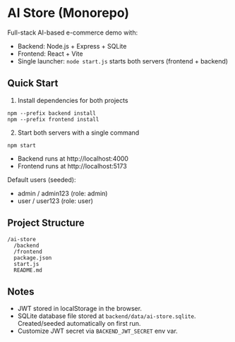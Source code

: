 # AI Store (Monorepo)

Full-stack AI-based e-commerce demo with:
- Backend: Node.js + Express + SQLite
- Frontend: React + Vite
- Single launcher: `node start.js` starts both servers (frontend + backend)

## Quick Start

1. Install dependencies for both projects
```
npm --prefix backend install
npm --prefix frontend install
```

2. Start both servers with a single command
```
npm start
```

- Backend runs at http://localhost:4000
- Frontend runs at http://localhost:5173

Default users (seeded):
- admin / admin123 (role: admin)
- user / user123 (role: user)

## Project Structure
```
/ai-store
  /backend
  /frontend
  package.json
  start.js
  README.md
```

## Notes
- JWT stored in localStorage in the browser.
- SQLite database file stored at `backend/data/ai-store.sqlite`. Created/seeded automatically on first run.
- Customize JWT secret via `BACKEND_JWT_SECRET` env var.
